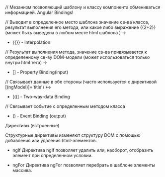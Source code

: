 // Мезанизм позволяющий шаблону и классу компонента обмениваться информацией.
Angular Bindings!

// Выводит в определенное место шаблона значение св-ва класса, результат выполнения его метода, или какое либо выражение {{2+2}} 
(может быть выведена в любом месте html шаблона ) ->
- {{}} - Interpolation 

// Результат выполнения метода, значение св-ва привязывается к определенному св-ву DOM-модели (может использоваться только внутри html тега) -> 
- [] - Property Binding(input)

// Связывает данные в обе стороны 
(часто используется с директивой [(ngModel)]='title') <->
- [()] - Two-way-data Binding

// Связывает событие с определенным методом класса
- () - Event Binding (output)

Директивы (встроенные)

Структурные директивы изменяют структуру DOM с помощью добавления или удаления html-элементов.

- ngIf
Директива ngIf позволяет удалить или, наоборот, отобразить элемент при определенном условии.

- ngFor
Директива ngFor позволяет перебрать в шаблоне элементы массива.